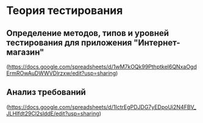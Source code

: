 # Теория тестирования 
 ## Определение методов, типов и уровней тестирования для приложения "Интернет-магазин"
(https://docs.google.com/spreadsheets/d/1wM7kOQk99Pthptkel6QNxaOgdErmROwAuDWWVDlrzxw/edit?usp=sharing)

  ## Анализ требований
(https://docs.google.com/spreadsheets/d/1IctrEgPDJDG7yEDpoUi2N4FBV_JLHIfdt29Cl2slddE/edit?usp=sharing)

